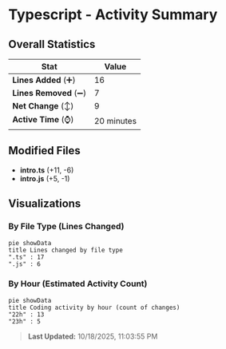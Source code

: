 # Typescript - Activity Summary 

## Overall Statistics

| Stat                   | Value                                                             |
| ---------------------- | ----------------------------------------------------------------- |
| **Lines Added** (➕)   | 16                                          |
| **Lines Removed** (➖) | 7                                        |
| **Net Change** (↕)    | 9                |
| **Active Time** (⌚)   | 20 minutes |


## Modified Files
- **intro.ts** (+11, -6)
- **intro.js** (+5, -1)

## Visualizations

### By File Type (Lines Changed)

```mermaid
pie showData
title Lines changed by file type
".ts" : 17
".js" : 6
```

### By Hour (Estimated Activity Count)

```mermaid
pie showData
title Coding activity by hour (count of changes)
"22h" : 13
"23h" : 5
```


> **Last Updated:** 10/18/2025, 11:03:55 PM